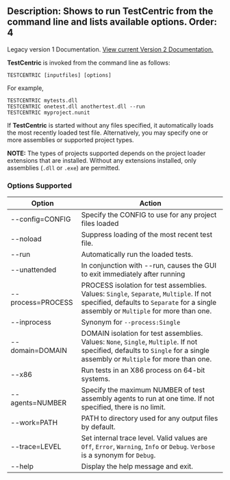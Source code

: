 Description: Shows to run TestCentric from the command line and lists available options.
Order: 4
---
<div class="notice">
    Legacy version 1 Documentation. <a href="/testcentric-runner/">View current Version 2 Documentation.</a>
</div>

**TestCentric** is invoked from the command line as follows:

```
TESTCENTRIC [inputfiles] [options]
```

For example,

```
TESTCENTRIC mytests.dll
TESTCENTRIC onetest.dll anothertest.dll --run
TESTCENTRIC myproject.nunit
```

If **TestCentric** is started without any files specified, it automatically loads the most recently loaded test file. Alternatively, you may specify one or more assemblies or supported project types. 

**NOTE:** The types of projects supported depends on the project loader extensions that are installed. Without any extensions installed, only assemblies (`.dll` or `.exe`) are permitted.

### Options Supported

Option            | Action
------------------|--------
--config=CONFIG   | Specify the CONFIG to use for any project files loaded
--noload          | Suppress loading of the most recent test file.
--run             | Automatically run the loaded tests.
--unattended      | In conjunction with --run, causes the GUI to exit immediately after running
--process=PROCESS | PROCESS isolation for test assemblies. Values: `Single`, `Separate`, `Multiple`. If not specified, defaults to `Separate` for a single assembly or `Multiple` for more than one.
--inprocess       | Synonym for `--process:Single`
--domain=DOMAIN   | DOMAIN isolation for test assemblies. Values: `None`, `Single`, `Multiple`. If not specified, defaults to `Single` for a single assembly or `Multiple` for more than one.
--x86             | Run tests in an X86 process on 64-bit systems.
--agents=NUMBER   | Specify the maximum NUMBER of test assembly agents to run at one time. If not specified, there is no limit.
--work=PATH       | PATH to directory used for any output files by default.
--trace=LEVEL     | Set internal trace level. Valid values are `Off`, `Error`, `Warning`, `Info` or `Debug`. `Verbose` is a synonym for `Debug`.
--help            | Display the help message and exit.
